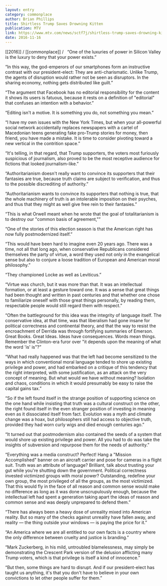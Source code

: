 ```yaml
---
layout: entry
category: commonplace
author: Brian Phillips
title: Shirtless Trump Saves Drowning Kitten
publication: MTV
link: https://www.mtv.com/news/sctf7j/shirtless-trump-saves-drowning-kitten
date: 2016-11-16
---
```


[[2016]] / [[commonplace]] / 
 
“One of the luxuries of power in Silicon Valley is the luxury to deny that your power exists.”

“In this way, the god-emperors of our smartphones form an instructive contrast with our president-elect: They are anti-charismatic. Unlike Trump, the agents of disruption would rather not be seen as disruptors. In the sharing economy, nothing gets distributed like guilt.”

“The argument that Facebook has no editorial responsibility for the content it shows its users is fatuous, because it rests on a definition of "editorial" that confuses an intention with a behavior.”

“Editing isn't a motive. It is something you do, not something you mean.”

“I have my own issues with the New York Times, but when your all-powerful social network accidentally replaces newspapers with a cartel of Macedonian teens generating fake pro-Trump stories for money, then friend, you have made a mistake. It is time to consider pivoting toward a new vertical in the contrition space.”

“It's telling, in that regard, that Trump supporters, the voters most furiously suspicious of journalism, also proved to be the most receptive audience for fictions that looked journalism-like.”

“Authoritarianism doesn't really want to convince its supporters that their fantasies are true, because truth claims are subject to verification, and thus to the possible discrediting of authority.”

“Authoritarianism wants to convince its supporters that nothing is true, that the whole machinery of truth is an intolerable imposition on their psyches, and thus that they might as well give free rein to their fantasies.”

“This is what Orwell meant when he wrote that the goal of totalitarianism is to destroy our "common basis of agreement,"”

“One of the stories of this election season is that the American right has now fully postmodernized itself.”

“This would have been hard to imagine even 20 years ago. There was a time, not all that long ago, when conservative Republicans considered themselves the party of virtue, a word they used not only in the evangelical sense but also to conjure a loose tradition of European and American moral philosophy.”

“They championed Locke as well as Leviticus.”

“Virtue was church, but it was more than that. It was an intellectual formation, or at least a gesture toward one. It was a sense that great things had been thought and written in past centuries and that whether one chose to familiarize oneself with those great things personally, by reading them, respectable people would still regard them with respect.”

“Often the battleground for this idea was the integrity of language itself. The conservative idea, at that time, was that liberalism had gone insane for political correctness and continental theory, and that the way to resist the encroachment of Derrida was through fortifying summaries of Emerson. Great Books. Great Ideas. Ideas have consequences. Words mean things. Remember the Clinton-era furor over "it depends upon the meaning of what the word 'is' is"?”

“What had really happened was that the left had become sensitized to the ways in which conventional moral language tended to shore up existing privilege and power, and had embarked on a critique of this tendency that the right interpreted, with some justification, as an attack on the very concept of meaning. But what would we have without meaning? Isolation and chaos, conditions in which it would presumably be easy to raise the capital gains tax.”

“So if the left found itself in the strange position of supporting science on the one hand while insisting that truth was a cultural construct on the other, the right found itself in the even stranger position of investing in meaning even as it dissociated itself from fact. Evolution was a myth and climate change was a hoax, but philosophers still had access to objective truth, provided they had worn curly wigs and died enough centuries ago.”

“It turned out that postmodernism also contained the seeds of a system that would shore up existing privilege and power. All you had to do was take the insights of subversion and repurpose them for the needs of authority.”

“Everything was a media construct? Perfect! Hang a "Mission Accomplished" banner on an aircraft carrier and pose for cameras in a flight suit. Truth was an attribute of language? Brilliant, talk about trusting your gut while you're shutting down the government. Political correctness invested victimized groups with moral power? Outstanding, redefine your own group, the most privileged of all the groups, as the most victimized. That this would fly in the face of all reason and common sense would make no difference as long as it was done unscrupulously enough, because the intellectual left had spent a generation taking apart the ideas of reason and common sense and was deeply unprepared to defend them.”

“There has always been a heavy dose of unreality mixed into American reality. But so many of the checks against unreality have fallen away, and reality — the thing outside your windows — is paying the price for it.”

“An America where we are all entitled to our own facts is a country where the only difference between cruelty and justice is branding.”

“Mark Zuckerberg, in his mild, untroubled blamelessness, may simply be demonstrating the Crescent Park version of the delusion afflicting many Trump voters, which is that privilege is itself a kind of innocence.”

“But then, some things are hard to disrupt. And if our president-elect has taught us anything, it's that you don't have to believe in your own convictions to let other people suffer for them.”


